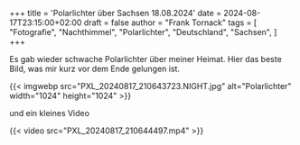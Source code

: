 +++
title = 'Polarlichter über Sachsen 18.08.2024'
date = 2024-08-17T23:15:00+02:00
draft = false
author = "Frank Tornack"
tags = [
    "Fotografie",
    "Nachthimmel",
    "Polarlichter",
    "Deutschland",
    "Sachsen",
]
+++

Es gab wieder schwache Polarlichter über meiner Heimat.
Hier das beste Bild, was mir kurz vor dem Ende gelungen ist.

{{< imgwebp src="PXL_20240817_210643723.NIGHT.jpg" alt="Polarlichter" width="1024" height="1024" >}}

und ein kleines Video

{{< video src="PXL_20240817_210644497.mp4" >}}